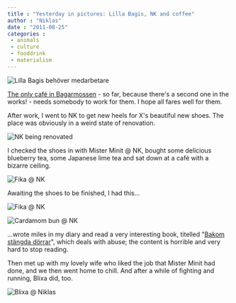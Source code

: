```yaml
---
title : "Yesterday in pictures: Lilla Bagis, NK and coffee"
author : "Niklas"
date : "2011-08-25"
categories : 
 - animals
 - culture
 - fooddrink
 - materialism
---
```


![Lilla Bagis behöver medarbetare](http://farm7.static.flickr.com/6206/6075513489_355d78d81d.jpg "Lilla Bagis behöver medarbetare")

[The only café in Bagarmossen](http://lillabagis.se) - so far, because there's a second one in the works! - needs somebody to work for them. I hope all fares well for them.

After work, I went to NK to get new heels for X's beautiful new shoes. The place was obviously in a weird state of renovation.

![NK being renovated](http://farm7.static.flickr.com/6183/6079199180_c16fa8cb4f_z.jpg "NK being renovated")

I checked the shoes in with Mister Minit @ NK, bought some delicious blueberry tea, some Japanese lime tea and sat down at a café with a bizarre ceiling.

![Fika @ NK](http://farm7.static.flickr.com/6200/6077743692_df30a291c4_z.jpg "Fika @ NK")

Awaiting the shoes to be finished, I had this...

![Fika @ NK](http://farm7.static.flickr.com/6071/6079188588_4dc582be3a.jpg "Fika @ NK")

![Cardamom bun @ NK](http://farm7.static.flickr.com/6190/6079197064_9ae943aff6.jpg "Cardamom bun @ NK")

...wrote miles in my diary and read a very interesting book, titelled "[Bakom stängda dörrar](http://www.goodreads.com/book/show/6714935-bakom-st-ngda-d-rrar)", which deals with abuse; the content is horrible and very hard to stop reading.

Then met up with my lovely wife who liked the job that Mister Minit had done, and we then went home to chill. And after a while of fighting and running, Blixa did, too.

![Blixa @ Niklas](http://farm7.static.flickr.com/6061/6077752552_f1a8298d6e_z.jpg "Blixa @ Niklas")

